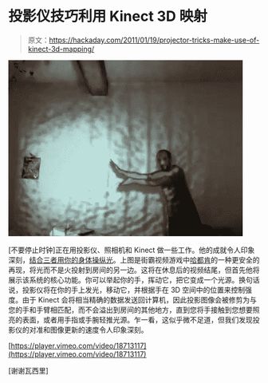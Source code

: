 # 投影仪技巧利用 Kinect 3D 映射

> 原文：<https://hackaday.com/2011/01/19/projector-tricks-make-use-of-kinect-3d-mapping/>

![](img/168de559ca6b368502fb814409616fce.png "projector-tricks-with-the-kinect")

[不要停止时钟]正在用投影仪、照相机和 Kinect 做一些工作。他的成就令人印象深刻，[结合三者用你的身体操纵光](http://vimeo.com/18713117)。上图是街霸视频游戏中[哈都肯](http://hackaday.com/2010/12/13/shooting-fireballs-from-your-wrists-hadouken/)的一种更安全的再现，将光而不是火投射到房间的另一边。这将在休息后的视频结尾，但首先他将展示该系统的核心功能。你可以举起你的手，挥动它，把它变成一个光源。换句话说，投影仪将在你的手上发光，移动它，并根据手在 3D 空间中的位置来控制强度。由于 Kinect 会将相当精确的数据发送回计算机，因此投影图像会被修剪为与您的手和手臂相匹配，而不会溢出到房间的其他地方，直到您将手接触到您想要照亮的表面，或者用手指或手腕轻推光源。乍一看，这似乎微不足道，但我们发现投影仪的对准和图像更新的速度令人印象深刻。

[https://player.vimeo.com/video/18713117](https://player.vimeo.com/video/18713117)

[谢谢瓦西里]